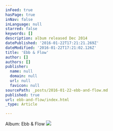 ```yaml
---
inFeed: true
hasPage: true
inNav: false
inLanguage: null
starred: false
keywords: []
description: album released Dec 2014
datePublished: '2016-01-22T17:21:21.269Z'
dateModified: '2016-01-22T17:21:02.126Z'
title: 'Ebb & Flow'
author: []
authors: []
publisher:
  name: null
  domain: null
  url: null
  favicon: null
sourcePath: _posts/2016-01-22-ebb-and-flow.md
published: true
url: ebb-and-flow/index.html
_type: Article

---
```

Album: Ebb & Flow
![](https://the-grid-user-content.s3-us-west-2.amazonaws.com/b1566e61-cc51-408b-b2e7-a53958237dc4.png)